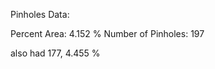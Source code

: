 Pinholes Data:

Percent Area: 4.152 %
Number of Pinholes: 197
<!-- PUBLISH STOP -->
also had 177, 4.455 %
